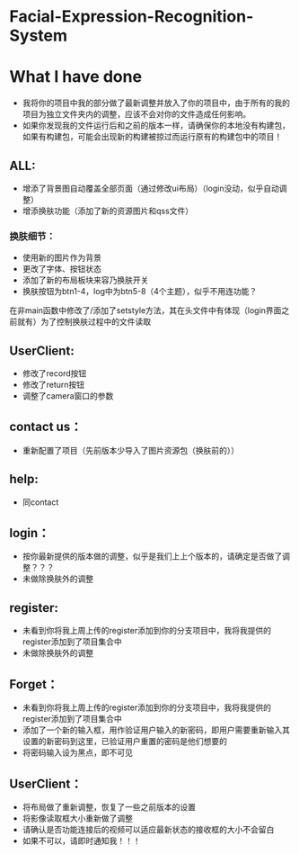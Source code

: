 # Facial-Expression-Recognition-System

# What I have done
- 我将你的项目中我的部分做了最新调整并放入了你的项目中，由于所有的我的项目为独立文件夹内的调整，应该不会对你的文件造成任何影响。
- 如果你发现我的文件运行后和之前的版本一样，请确保你的本地没有构建包，如果有构建包，可能会出现新的构建被掠过而运行原有的构建包中的项目！


## ALL:
- 增添了背景图自动覆盖全部页面（通过修改ui布局）（login没动，似乎自动调整）
- 增添换肤功能（添加了新的资源图片和qss文件）
	
### 换肤细节：
- 使用新的图片作为背景
- 更改了字体、按钮状态
- 添加了新的布局板块来容乃换肤开关
- 换肤按钮为btn1-4，log中为btn5-8（4个主题），似乎不用连功能？

在非main函数中修改了/添加了setstyle方法，其在头文件中有体现（login界面之前就有）为了控制换肤过程中的文件读取

## UserClient:
- 修改了record按钮
- 修改了return按钮
- 调整了camera窗口的参数

## contact us：
- 重新配置了项目（先前版本少导入了图片资源包（换肤前的））

## help:
- 同contact

## login：
- 按你最新提供的版本做的调整，似乎是我们上上个版本的，请确定是否做了调整？？？
- 未做除换肤外的调整

## register:
- 未看到你将我上周上传的register添加到你的分支项目中，我将我提供的register添加到了项目集合中
- 未做除换肤外的调整

## Forget：
- 未看到你将我上周上传的register添加到你的分支项目中，我将我提供的register添加到了项目集合中
- 添加了一个新的输入框，用作验证用户输入的新密码，即用户需要重新输入其设置的新密码到这里，已验证用户重置的密码是他们想要的
- 将密码输入设为黑点，即不可见

## UserClient：
- 将布局做了重新调整，恢复了一些之前版本的设置
- 将影像读取框大小重新做了调整
- 请确认是否功能连接后的视频可以适应最新状态的接收框的大小不会留白
- 如果不可以，请即时通知我！！！
